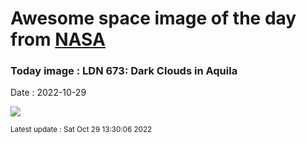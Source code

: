 
# Awesome space image of the day from [NASA](https://api.nasa.gov/)

### Today image : LDN 673: Dark Clouds in Aquila
Date : 2022-10-29

![](https://apod.nasa.gov/apod/image/2210/LDN673_1024.jpg)

<small>Latest update : Sat Oct 29 13:30:06 2022</small>
        